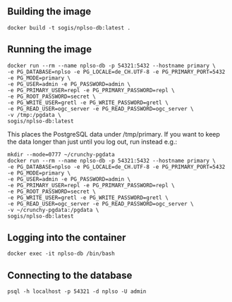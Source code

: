 ## Building the image

```
docker build -t sogis/nplso-db:latest .
```

## Running the image

```
docker run --rm --name nplso-db -p 54321:5432 --hostname primary \
-e PG_DATABASE=nplso -e PG_LOCALE=de_CH.UTF-8 -e PG_PRIMARY_PORT=5432 -e PG_MODE=primary \
-e PG_USER=admin -e PG_PASSWORD=admin \
-e PG_PRIMARY_USER=repl -e PG_PRIMARY_PASSWORD=repl \
-e PG_ROOT_PASSWORD=secret \
-e PG_WRITE_USER=gretl -e PG_WRITE_PASSWORD=gretl \
-e PG_READ_USER=ogc_server -e PG_READ_PASSWORD=ogc_server \
-v /tmp:/pgdata \
sogis/nplso-db:latest
```

This places the PostgreSQL data under /tmp/primary. If you want to keep the data longer than just until you log out, run instead e.g.:

```
mkdir --mode=0777 ~/crunchy-pgdata
docker run --rm --name nplso-db -p 54321:5432 --hostname primary \
-e PG_DATABASE=nplso -e PG_LOCALE=de_CH.UTF-8 -e PG_PRIMARY_PORT=5432 -e PG_MODE=primary \
-e PG_USER=admin -e PG_PASSWORD=admin \
-e PG_PRIMARY_USER=repl -e PG_PRIMARY_PASSWORD=repl \
-e PG_ROOT_PASSWORD=secret \
-e PG_WRITE_USER=gretl -e PG_WRITE_PASSWORD=gretl \
-e PG_READ_USER=ogc_server -e PG_READ_PASSWORD=ogc_server \
-v ~/crunchy-pgdata:/pgdata \
sogis/nplso-db:latest
```

## Logging into the container

```
docker exec -it nplso-db /bin/bash
```

## Connecting to the database

```
psql -h localhost -p 54321 -d nplso -U admin
```
